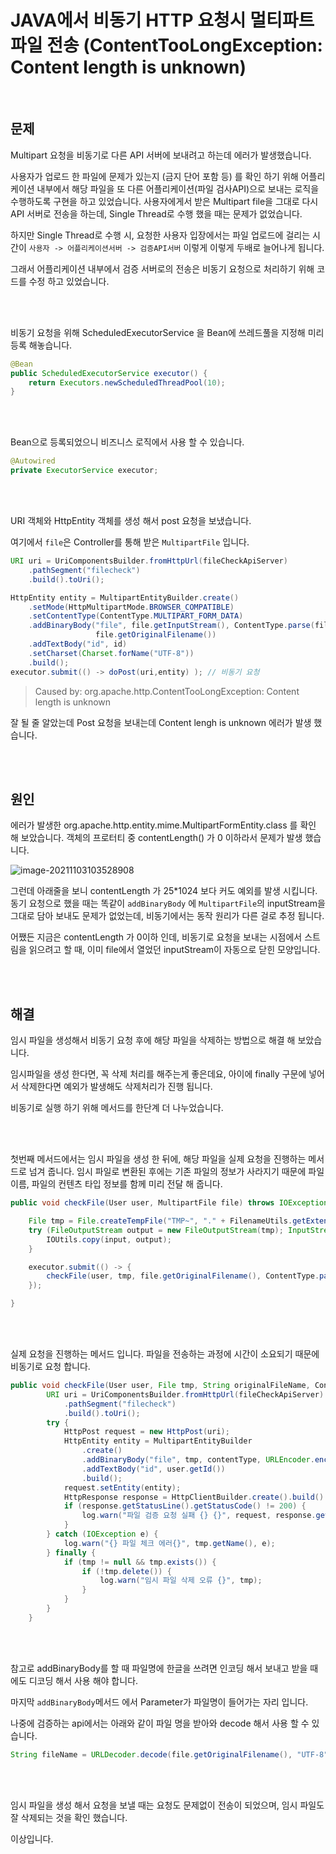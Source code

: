 # JAVA에서 비동기 HTTP 요청시 멀티파트 파일 전송 (ContentTooLongException: Content length is unknown) 

<br>

## 문제

Multipart 요청을 비동기로 다른 API 서버에 보내려고 하는데 에러가 발생했습니다. 

사용자가 업로드 한 파일에 문제가 있는지 (금지 단어 포함 등) 를 확인 하기 위해 어플리케이션 내부에서 해당 파일을 또 다른 어플리케이션(파일 검사API)으로 보내는 로직을 수행하도록 구현을 하고 있었습니다. 사용자에게서 받은 Multipart file을 그대로 다시 API 서버로 전송을 하는데, Single Thread로 수행 했을 때는 문제가 없었습니다.

하지만 Single Thread로 수행 시, 요청한 사용자 입장에서는 파일 업로드에 걸리는 시간이 `사용자 -> 어플리케이션서버 -> 검증API서버` 이렇게  이렇게 두배로 늘어나게 됩니다.

그래서 어플리케이션 내부에서 검증 서버로의 전송은 비동기 요청으로 처리하기 위해 코드를 수정 하고 있었습니다.

<br><br>

비동기 요청을 위해 ScheduledExecutorService 을 Bean에 쓰레드풀을 지정해 미리 등록 해놓습니다.

```java
@Bean
public ScheduledExecutorService executor() {
    return Executors.newScheduledThreadPool(10);
}
```

<br><br>

Bean으로 등록되었으니 비즈니스 로직에서 사용 할 수 있습니다.	

```java
@Autowired
private ExecutorService executor;
```

<br><br>

URI 객체와 HttpEntity 객체를 생성 해서 post 요청을 보냈습니다.

여기에서 `file`은 Controller를 통해 받은 `MultipartFile` 입니다.

```java
URI uri = UriComponentsBuilder.fromHttpUrl(fileCheckApiServer) 
    .pathSegment("filecheck") 
    .build().toUri();

HttpEntity entity = MultipartEntityBuilder.create() 
    .setMode(HttpMultipartMode.BROWSER_COMPATIBLE) 
    .setContentType(ContentType.MULTIPART_FORM_DATA) 
    .addBinaryBody("file", file.getInputStream(), ContentType.parse(file.getContentType()),
                   file.getOriginalFilename()) 
    .addTextBody("id", id)
    .setCharset(Charset.forName("UTF-8")) 
    .build();
executor.submit(() -> doPost(uri,entity) ); // 비동기 요청
```

> Caused by: org.apache.http.ContentTooLongException: Content length is unknown

잘 될 줄 알았는데 Post 요청을 보내는데 Content lengh is unknown 에러가 발생 했습니다.

<br><br>

## 원인

에러가 발생한 org.apache.http.entity.mime.MultipartFormEntity.class 를 확인 해 보았습니다. 객체의 프로터티 중 contentLength() 가 0 이하라서 문제가 발생 했습니다.

![image-20211103103528908](https://raw.githubusercontent.com/Shane-Park/mdblog/main/backend/spring/contentTooLongException.assets/image-20211103103528908.webp)

그런데 아래줄을 보니 contentLength 가 25*1024 보다 커도 예외를 발생 시킵니다. 동기 요청으로 했을 때는 똑같이 `addBinaryBody` 에 `MultipartFile`의 inputStream을 그대로 담아 보내도 문제가 없었는데, 비동기에서는 동작 원리가 다른 걸로 추정 됩니다.

어쨌든 지금은 contentLength 가 0이하 인데, 비동기로 요청을 보내는 시점에서 스트림을 읽으려고 할 때, 이미 file에서 열었던 inputStream이 자동으로 닫힌 모양입니다.

<br><br>

## 해결

임시 파일을 생성해서 비동기 요청 후에 해당 파일을 삭제하는 방법으로 해결 해 보았습니다.

임시파일을 생성 한다면, 꼭 삭제 처리를 해주는게 좋은데요, 아이에 finally 구문에 넣어서 삭제한다면 예외가 발생해도 삭제처리가 진행 됩니다.

비동기로 실행 하기 위해 메서드를 한단계 더 나누었습니다.

<br><br>

첫번째 메서드에서는 임시 파일을 생성 한 뒤에, 해당 파일을 실제 요청을 진행하는 메서드로 넘겨 줍니다. 임시 파일로 변환된 후에는 기존 파일의 정보가 사라지기 때문에 파일이름, 파일의 컨텐츠 타입 정보를 함께 미리 전달 해 줍니다.

```java
public void checkFile(User user, MultipartFile file) throws IOException {

    File tmp = File.createTempFile("TMP~", "." + FilenameUtils.getExtension(file.getOriginalFilename()));
    try (FileOutputStream output = new FileOutputStream(tmp); InputStream input = file.getInputStream()) {
        IOUtils.copy(input, output);
    }

    executor.submit(() -> {
        checkFile(user, tmp, file.getOriginalFilename(), ContentType.parse(file.getContentType()));
    });

}

```

<br><br>

실제 요청을 진행하는 메서드 입니다. 파일을 전송하는 과정에 시간이 소요되기 때문에 비동기로 요청 합니다.

```java
public void checkFile(User user, File tmp, String originalFileName, ContentType contentType) {
		URI uri = UriComponentsBuilder.fromHttpUrl(fileCheckApiServer) 
            .pathSegment("filecheck") 
            .build().toUri();
		try {
			HttpPost request = new HttpPost(uri);
			HttpEntity entity = MultipartEntityBuilder
                .create()
				.addBinaryBody("file", tmp, contentType, URLEncoder.encode(originalFileName, "UTF-8")) 
				.addTextBody("id", user.getId()) 
				.build(); 
			request.setEntity(entity);
			HttpResponse response = HttpClientBuilder.create().build().execute(request);
			if (response.getStatusLine().getStatusCode() != 200) {
				log.warn("파일 검증 요청 실패 {} {}", request, response.getStatusLine());
			}
		} catch (IOException e) {
			log.warn("{} 파일 체크 에러{}", tmp.getName(), e);
		} finally {
			if (tmp != null && tmp.exists()) {
				if (!tmp.delete()) {
					log.warn("임시 파일 삭제 오류 {}", tmp);
				}
			}
		}
	}

```

<br><br>

참고로 addBinaryBody를 할 때 파일명에 한글을 쓰려면 인코딩 해서 보내고 받을 때에도 디코딩 해서 사용 해야 합니다.

마지막 `addBinaryBody`메서드 에서 Parameter가 파일명이 들어가는 자리 입니다.

나중에 검증하는 api에서는 아래와 같이 파일 명을 받아와 decode 해서 사용 할 수 있습니다.

```java
String fileName = URLDecoder.decode(file.getOriginalFilename(), "UTF-8");
```

<br><br>

임시 파일을 생성 해서 요청을 보낼 때는 요청도 문제없이 전송이 되었으며, 임시 파일도 잘 삭제되는 것을 확인 했습니다.

이상입니다.
